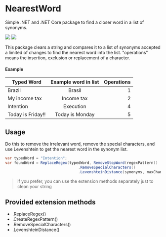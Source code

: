 # NearestWord

Simple .NET and .NET Core package to find a closer word in a list of synonyms.

[![][build-img]][build]
[![][nuget-img]][nuget]

[build]:     https://ci.appveyor.com/project/walldba/nearestword
[build-img]: https://ci.appveyor.com/api/projects/status/qov7081vpw3ex354?svg=true

[nuget]:     https://www.nuget.org/packages/nearestword
[nuget-img]: https://badge.fury.io/nu/nearestword.svg

This package clears a string and compares it to a list of synonyms accepted a limited of changes to find the nearest word into the list. 
"operations" means the insertion, exclusion or replacement of a character.

#### Example

| Typed Word    | Example word in list  | Operations  |
| ------------- |:-------------:| -----:|
| Brazil        | Brasil        |   1   |
| My income tax      |    Income tax |2
| Intention     | Execution     |   4   |
| Today is Friday!! | Today is Monday      |    5 |


## Usage
Do this to remove the irrelevant word, remove the special characters, and use Levenshtein to get the nearest word in the synonym list.
```cs
var typedWord = "Intention";
var foundWord = ReplaceRegex(typedWord, RemoveStopWord(regexPattern))
                                 .RemoveSpecialCharacters()
                                 .LevenshteinDistance(synonyms, maxChanges);
```
> if you prefer, you can use the extension methods separately just to clean your string

## Provided extension methods
* .ReplaceRegex()
* .CreateRegexPattern()
* .RemoveSpecialCharacters()
* .LevenshteinDistance()

